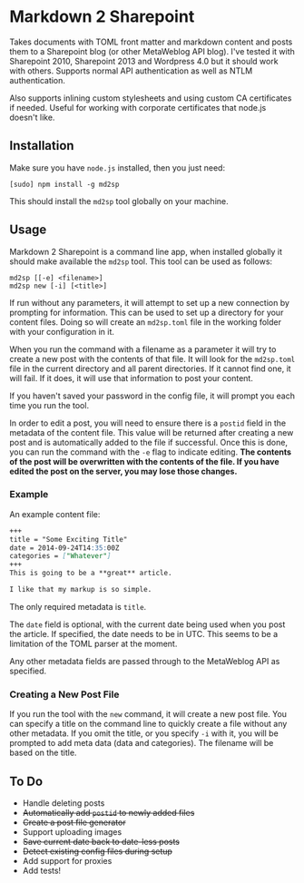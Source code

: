 # Markdown 2 Sharepoint

Takes documents with TOML front matter and markdown content and posts them to a Sharepoint blog (or other MetaWeblog API blog). I've tested it with Sharepoint 2010, Sharepoint 2013 and Wordpress 4.0 but it should work with others. Supports normal API authentication as well as NTLM authentication.

Also supports inlining custom stylesheets and using custom CA certificates if needed. Useful for working with corporate certificates that node.js doesn't like.

## Installation

Make sure you have `node.js` installed, then you just need:

    [sudo] npm install -g md2sp

This should install the `md2sp` tool globally on your machine.

## Usage

Markdown 2 Sharepoint is a command line app, when installed globally it should make available the `md2sp` tool. This tool can be used as follows:

    md2sp [[-e] <filename>]
    md2sp new [-i] [<title>]

If run without any parameters, it will attempt to set up a new connection by prompting for information. This can be used to set up a directory for your content files. Doing so will create an `md2sp.toml` file in the working folder with your configuration in it.

When you run the command with a filename as a parameter it will try to create a new post with the contents of that file. It will look for the `md2sp.toml` file in the current directory and all parent directories. If it cannot find one, it will fail. If it does, it will use that information to post your content.

If you haven't saved your password in the config file, it will prompt you each time you run the tool.

In order to edit a post, you will need to ensure there is a `postid` field in the metadata of the content file. This value will be returned after creating a new post and is automatically added to the file if successful. Once this is done, you can run the command with the `-e` flag to indicate editing. **The contents of the post will be overwritten with the contents of the file. If you have edited the post on the server, you may lose those changes.**

### Example

An example content file:

```md
+++
title = "Some Exciting Title"
date = 2014-09-24T14:35:00Z
categories = ["Whatever"]
+++
This is going to be a **great** article.

I like that my markup is so simple.
```

The only required metadata is `title`.

The `date` field is optional, with the current date being used when you post the article. If specified, the date needs to be in UTC. This seems to be a limitation of the TOML parser at the moment.

Any other metadata fields are passed through to the MetaWeblog API as specified.

### Creating a New Post File

If you run the tool with the `new` command, it will create a new post file. You can specify a title on the command line to quickly create a file without any other metadata. If you omit the title, or you specify `-i` with it, you will be prompted to add meta data (data and categories). The filename will be based on the title.

## To Do

* Handle deleting posts
* ~~Automatically add `postid` to newly added files~~
* ~~Create a post file generator~~
* Support uploading images
* ~~Save current date back to date-less posts~~
* ~~Detect existing config files during setup~~
* Add support for proxies
* Add tests!

